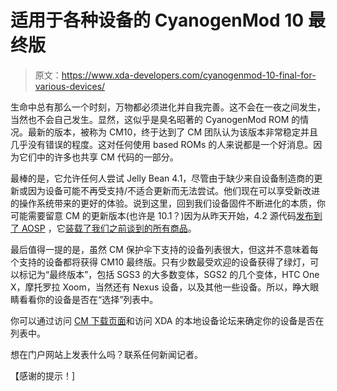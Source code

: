 # 适用于各种设备的 CyanogenMod 10 最终版

> 原文：<https://www.xda-developers.com/cyanogenmod-10-final-for-various-devices/>

生命中总有那么一个时刻，万物都必须进化并自我完善。这不会在一夜之间发生，当然也不会自己发生。显然，这似乎是臭名昭著的 CyanogenMod ROM 的情况。最新的版本，被称为 CM10，终于达到了 CM 团队认为该版本非常稳定并且几乎没有错误的程度。这对任何使用 based ROMs 的人来说都是一个好消息。因为它们中的许多也共享 CM 代码的一部分。

最棒的是，它允许任何人尝试 Jelly Bean 4.1，尽管由于缺少来自设备制造商的更新或因为设备可能不再受支持/不适合更新而无法尝试。他们现在可以享受新改进的操作系统带来的更好的体验。说到这里，回到我们设备固件不断进化的本质，你可能需要留意 CM 的更新版本(也许是 10.1？)因为从昨天开始，4.2 源代码[发布到了 AOSP](http://www.xda-developers.com/android/android-4-2-update-hits-aosp-sdk-updated-latest-nexus-binaries-added/) ，它[装载了我们之前谈到的所有商品](http://www.xda-developers.com/android/android-4-2-announced-photo-sphere-gesture-typing-multi-user-tv-connect-quick-settings-and-much-more/ "Android 4.2 Announced: Photo Sphere, Gesture Typing, Multi-User, TV Connect, Quick Settings, and Much More!")。

最后值得一提的是，虽然 CM 保护伞下支持的设备列表很大，但这并不意味着每个支持的设备都将获得 CM10 最终版。只有少数最受欢迎的设备获得了绿灯，可以标记为“最终版本”，包括 SGS3 的大多数变体，SGS2 的几个变体，HTC One X，摩托罗拉 Xoom，当然还有 Nexus 设备，以及其他一些设备。所以，睁大眼睛看看你的设备是否在“选择”列表中。

你可以通过访问 [CM 下载页面](http://get.cm/?type=stable)和访问 XDA 的本地设备论坛来确定你的设备是否在列表中。

想在门户网站上发表什么吗？联系任何新闻记者。

【感谢的提示！]